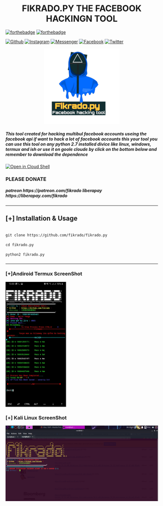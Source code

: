 
<p align="center">
  <h1 align="center">FIKRADO.PY THE FACEBOOK HACKINGN TOOL</h1>
</p>


[![forthebadge](https://forthebadge.com/images/badges/made-with-python.svg)](https://forthebadge.com)  [![forthebadge](https://forthebadge.com/images/badges/built-with-love.svg)](https://forthebadge.com)

[![Github](https://img.shields.io/badge/Github-fikrado-yellow?style=for-the-badge&logo=github)](https://github.com/fikrado)
[![Instagram](https://img.shields.io/badge/IG-%40mr__yahye-red?style=for-the-badge&logo=instagram)](https://www.instagram.com/mr__yahe)
[![Messenger](https://img.shields.io/badge/telegram-blue?style=for-the-badge&logo=telegram)](https://t.me/fikrado_hacker)
[![Facebook](https://img.shields.io/badge/facebook-black?style=for-the-badge&logo=Facebook)](https://facebook.com/fikrado4048063)
[![Twitter](https://img.shields.io/badge/Twitter-purple?style=for-the-badge&logo=Twitter)](https://twitter.com/fikrado1)

<p align="center">
 <img height="250" src="fp.png" >
</p>


<h5>
This tool created for hacking  multibul facebook accounts useing the facebook api if want to hack a lot of facebook accounts this your tool 
you can use this tool on any python 2.7 installed divice like linux, windows, termux and ish
or use it on goole cloude by click on the bottom below and remember to download the dependence 
</h5>

[![Open in Cloud Shell](https://user-images.githubusercontent.com/27065646/92304704-8d146d80-ef80-11ea-8c29-0deaabb1c702.png)](https://console.cloud.google.com/cloudshell/open?git_repo=https://github.com/fikrado/fikrado.py&tutorial=README.md) 


### PLEASE DONATE 
<h5>
patreon https://patreon.com/fikrado
liberapay https://liberapay.com/fikrado
</h5>

____________

## [+] Installation & Usage
```

git clone https://github.com/fikrado/fikrado.py

cd fikrado.py

python2 fikrado.py

```
###

____________

### [+]Andiroid Termux ScreenShot
<img width="200px" src="/PicsArt_09-11-08.26.12.jpg">

### [+] Kali Linux ScreenShot

<img width="600px" src="s1.png">


